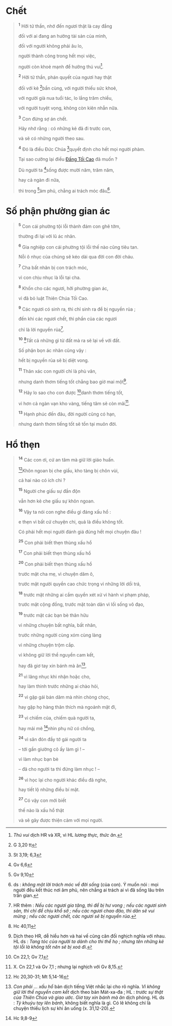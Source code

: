 # Chết

> <sup><b>1</b></sup> Hỡi tử thần, nhớ đến ngươi thật là cay đắng
>
> đối với ai đang an hưởng tài sản của mình,
>
> đối với người không phải âu lo,
>
> người thành công trong hết mọi việc,
>
> người còn khoẻ mạnh để hưởng thú vui[^1-9dab5603-4360-4c5c-9240-7e77febdb8a1].
>
> <sup><b>2</b></sup> Hỡi tử thần, phán quyết của ngươi hay thật
>
> đối với kẻ [^1@-9dab5603-4360-4c5c-9240-7e77febdb8a1]bần cùng, với người thiếu sức khoẻ,
>
> với người già nua tuổi tác, lo lắng trăm chiều,
>
> với người tuyệt vọng, không còn kiên nhẫn nữa.
>
> <sup><b>3</b></sup> Con đừng sợ án chết.
>
> Hãy nhớ rằng : có những kẻ đã đi trước con,
>
> và sẽ có những người theo sau.
>
> <sup><b>4</b></sup> Đó là điều Đức Chúa [^2@-9dab5603-4360-4c5c-9240-7e77febdb8a1]quyết định cho hết mọi người phàm.
>
> Tại sao cưỡng lại điều [Đấng Tối Cao]() đã muốn ?
>
> Dù người ta [^3@-9dab5603-4360-4c5c-9240-7e77febdb8a1]sống được mười năm, trăm năm,
>
> hay cả ngàn đi nữa,
>
> thì trong [^4@-9dab5603-4360-4c5c-9240-7e77febdb8a1]âm phủ, chẳng ai trách móc đâu[^2-9dab5603-4360-4c5c-9240-7e77febdb8a1].

# Số phận phường gian ác

> <sup><b>5</b></sup> Con cái phường tội lỗi thành đám con ghê tởm,
>
> thường đi lại với lũ ác nhân.
>
> <sup><b>6</b></sup> Gia nghiệp con cái phường tội lỗi thế nào cũng tiêu tan.
>
> Nỗi ô nhục của chúng sẽ kéo dài qua đời con đời cháu.
>
> <sup><b>7</b></sup> Cha bất nhân bị con trách móc,
>
> vì con chịu nhục là lỗi tại cha.
>
> <sup><b>8</b></sup> Khốn cho các ngươi, hỡi phường gian ác,
>
> vì đã bỏ luật Thiên Chúa Tối Cao.
>
> <sup><b>9</b></sup> Các ngươi có sinh ra, thì chỉ sinh ra để bị nguyền rủa ;
>
> đến khi các ngươi chết, thì phần của các ngươi
>
> chỉ là lời nguyền rủa[^3-9dab5603-4360-4c5c-9240-7e77febdb8a1].
>
> <sup><b>10</b></sup> [^5@-9dab5603-4360-4c5c-9240-7e77febdb8a1]Tất cả những gì từ đất mà ra sẽ lại về với đất.
>
> Số phận bọn ác nhân cũng vậy :
>
> hết bị nguyền rủa sẽ bị diệt vong.
>
> <sup><b>11</b></sup> Thân xác con người chỉ là phù vân,
>
> nhưng danh thơm tiếng tốt chẳng bao giờ mai một[^4-9dab5603-4360-4c5c-9240-7e77febdb8a1].
>
> <sup><b>12</b></sup> Hãy lo sao cho con được [^6@-9dab5603-4360-4c5c-9240-7e77febdb8a1]danh thơm tiếng tốt,
>
> vì hơn cả ngàn vạn kho vàng, tiếng tăm sẽ còn mãi[^5-9dab5603-4360-4c5c-9240-7e77febdb8a1].
>
> <sup><b>13</b></sup> Hạnh phúc đến đâu, đời người cũng có hạn,
>
> nhưng danh thơm tiếng tốt sẽ tồn tại muôn đời.

# Hổ thẹn

> <sup><b>14</b></sup> Các con ơi, cứ an tâm mà giữ lời giáo huấn.
>
> [^7@-9dab5603-4360-4c5c-9240-7e77febdb8a1]Khôn ngoan bị che giấu, kho tàng bị chôn vùi,
>
> cả hai nào có ích chi ?
>
> <sup><b>15</b></sup> Người che giấu sự đần độn
>
> vẫn hơn kẻ che giấu sự khôn ngoan.
>
> <sup><b>16</b></sup> Vậy ta nói con nghe điều gì đáng xấu hổ :
>
> e thẹn vì bất cứ chuyện chi, quả là điều không tốt.
>
> Có phải hết mọi người đánh giá đúng hết mọi chuyện đâu !
>
> <sup><b>25</b></sup> Con phải biết thẹn thùng xấu hổ
>
> <sup><b>17</b></sup> Con phải biết thẹn thùng xấu hổ
>
> <sup><b>20</b></sup> Con phải biết thẹn thùng xấu hổ
>
> trước mặt cha mẹ, vì chuyện dâm ô,
>
> trước mặt người quyền cao chức trọng vì những lời dối trá,
>
> <sup><b>18</b></sup> trước mặt những ai cầm quyền xét xử vì hành vi phạm pháp,
>
> trước mặt cộng đồng, trước mặt toàn dân vì lối sống vô đạo,
>
> <sup><b>19</b></sup> trước mặt các bạn bè thân hữu
>
> vì những chuyện bất nghĩa, bất nhân,
>
> trước những người cùng xóm cùng làng
>
> vì những chuyện trộm cắp.
>
> vì không giữ lời thề nguyền cam kết,
>
> hay đã giơ tay xin bánh mà ăn[^6-9dab5603-4360-4c5c-9240-7e77febdb8a1],
>
> <sup><b>21</b></sup> vì lăng nhục khi nhận hoặc cho,
>
> hay làm thinh trước những ai chào hỏi,
>
> <sup><b>22</b></sup> vì gặp gái bán dâm mà nhìn chòng chọc,
>
> hay gặp họ hàng thân thích mà ngoảnh mặt đi,
>
> <sup><b>23</b></sup> vì chiếm của, chiếm quà người ta,
>
> hay mải mê [^8@-9dab5603-4360-4c5c-9240-7e77febdb8a1]nhìn phụ nữ có chồng,
>
> <sup><b>24</b></sup> vì săn đón đầy tớ gái người ta
>
> – tới gần giường cô ấy làm gì ! –
>
> vì làm nhục bạn bè
>
> – đã cho người ta thì đừng làm nhục ! –
>
> <sup><b>26</b></sup> vì học lại cho người khác điều đã nghe,
>
> hay tiết lộ những điều bí mật.
>
> <sup><b>27</b></sup> Có vậy con mới biết
>
> thế nào là xấu hổ thật
>
> và sẽ gây được thiện cảm với mọi người.

[^1-9dab5603-4360-4c5c-9240-7e77febdb8a1]: _Thú vui_ dịch HR và XR, vì HL _lương thực, thức ăn_.

[^2-9dab5603-4360-4c5c-9240-7e77febdb8a1]: ds : _không một lời trách móc về đời sống_ (của con). Ý muốn nói : mọi người đều kết thúc nơi âm phủ, nên chẳng ai trách ai vì đã sống lâu trên trần gian.

[^3-9dab5603-4360-4c5c-9240-7e77febdb8a1]: HR thêm : _Nếu các ngươi gia tăng, thì để bị hư vong ; nếu các ngươi sinh sản, thì chỉ để chịu khổ sở ; nếu các ngươi chao đảo, thì dân sẽ vui mừng ; nếu các ngươi chết, các ngươi sẽ bị nguyền rủa_.

[^4-9dab5603-4360-4c5c-9240-7e77febdb8a1]: Dịch theo HR, dễ hiểu hơn và hai vế cũng cân đối nghịch nghĩa với nhau. HL ds : _Tang tóc của người ta dành cho thi thể họ ; nhưng tên những kẻ tội lỗi là không tốt nên sẽ bị xoá đi_.

[^5-9dab5603-4360-4c5c-9240-7e77febdb8a1]: X. Cn 22,1 và Gv 7,1 ; nhưng lại nghịch với Gv 8,15.

[^6-9dab5603-4360-4c5c-9240-7e77febdb8a1]: _Con phải ... xấu hổ_ bản dịch tiếng Việt nhắc lại cho rõ nghĩa. _Vì không giữ lời thề nguyền cam kết_ dịch theo bản Mát-xa-đa ; HL : _trước sự thật của Thiên Chúa và giao ước_. _Giơ tay xin bánh mà ăn_ dịch phóng. HL ds : _Tỳ khuỷu tay lên bánh_, không biết nghĩa là gì. Có lẽ không chỉ là chuyện thiếu lịch sự khi ăn uống (x. 31,12-20).

[^1@-9dab5603-4360-4c5c-9240-7e77febdb8a1]: G 3,20 tt

[^2@-9dab5603-4360-4c5c-9240-7e77febdb8a1]: St 3,19; 6,3

[^3@-9dab5603-4360-4c5c-9240-7e77febdb8a1]: Gv 6,6

[^4@-9dab5603-4360-4c5c-9240-7e77febdb8a1]: Gv 9,10

[^5@-9dab5603-4360-4c5c-9240-7e77febdb8a1]: Hc 40,11

[^6@-9dab5603-4360-4c5c-9240-7e77febdb8a1]: Cn 22,1; Gv 7,1

[^7@-9dab5603-4360-4c5c-9240-7e77febdb8a1]: Hc 20,30-31; Mt 5,14-16

[^8@-9dab5603-4360-4c5c-9240-7e77febdb8a1]: Hc 9,8-9
